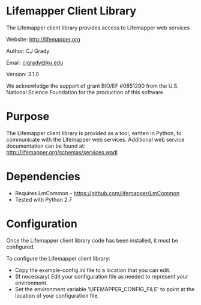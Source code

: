 Lifemapper Client Library
========

The Lifemapper client library provides access to Lifemapper web services

Website: http://lifemapper.org

Author: CJ Grady 

Email: cjgrady@ku.edu

Version: 3.1.0

We acknowledge the support of grant BIO/EF #0851290 from the U.S. National Science Foundation for the production of this software.

Purpose
========
   The Lifemapper client library is provided as a tool, written in Python, to
communicate with the Lifemapper web services. Additional web service
documentation can be found at: http://lifemapper.org/schemas/services.wadl

Dependencies
========
- Requires LmCommon - https://github.com/lifemapper/LmCommon
- Tested with Python 2.7
   
Configuration
========
   Once the Lifemapper client library code has been installed, it must be 
   configured.  

To configure the Lifemapper client library: 
- Copy the example-config.ini file to a location that you can edit.
- (If necessary) Edit your configuration file as needed to represent your environment.
- Set the environment variable 'LIFEMAPPER_CONFIG_FILE' to point at the location of your configuration file.

